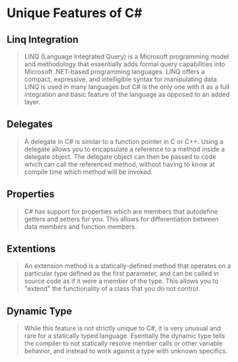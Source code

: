 # Unique Features of C#

## Linq Integration
> LINQ (Language Integrated Query) is a Microsoft programming model and methodology that essentially adds formal query capabilities into Microsoft .NET-based programming languages. LINQ offers a compact, expressive, and intelligible syntax for manipulating data. LINQ is used in many languages but C# is the only one with it as a full integration and basic feature of the language as opposed to an added layer.

## Delegates
> A delegate in C# is similar to a function pointer in C or C++. Using a delegate allows you to encapsulate a reference to a method inside a delegate object. The delegate object can then be passed to code which can call the referenced method, without having to know at compile time which method will be invoked.

## Properties
> C# has support for properties which are members that autodefine getters and setters for you. This allows for differentiation between data members and function members.

## Extentions
> An extension method is a statically-defined method that operates on a particular type defined as the first parameter, and can be called in source code as if it were a member of the type. This allows you to "extend" the functionality of a class that you do not control.

## Dynamic Type
> While this feature is not strictly unique to C#, it is very unusual and rare for a statically typed language. Esentially the dynamic type tells the compiler to not statically resolve member calls or other variable behavior, and instead to work against a type with unknown specifics.
